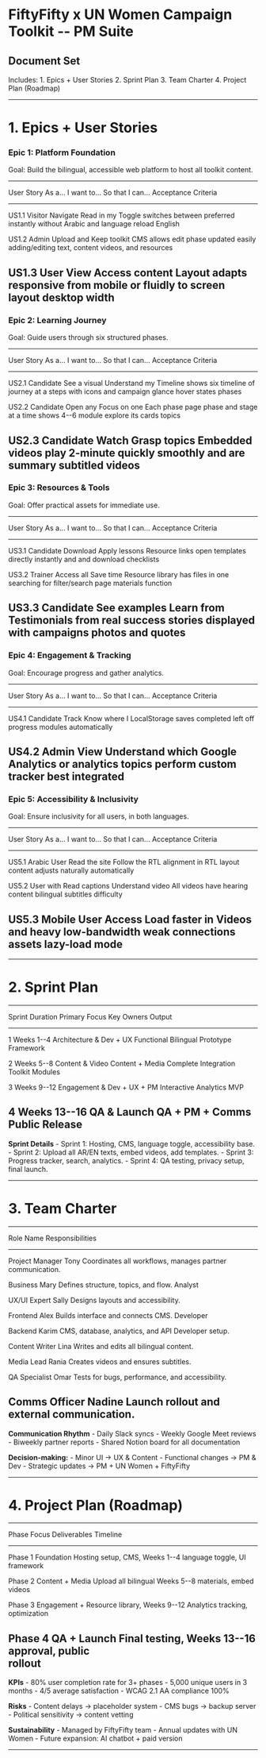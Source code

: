 # FiftyFifty x UN Women Campaign Toolkit -- PM Suite

## Document Set

Includes: 1. Epics + User Stories 2. Sprint Plan 3. Team Charter 4.
Project Plan (Roadmap)

------------------------------------------------------------------------

# 1. Epics + User Stories

### Epic 1: Platform Foundation

Goal: Build the bilingual, accessible web platform to host all toolkit
content.

  ------------------------------------------------------------------------
  User Story  As a...   I want to... So that I can... Acceptance Criteria
  ----------- --------- ------------ ---------------- --------------------
  US1.1       Visitor   Navigate     Read in my       Toggle switches
                        between      preferred        instantly without
                        Arabic and   language         reload
                        English                       

  US1.2       Admin     Upload and   Keep toolkit     CMS allows
                        edit phase   updated easily   adding/editing text,
                        content                       videos, and
                                                      resources

  US1.3       User      View         Access content   Layout adapts
                        responsive   from mobile or   fluidly to screen
                        layout       desktop          width
  ------------------------------------------------------------------------

### Epic 2: Learning Journey

Goal: Guide users through six structured phases.

  --------------------------------------------------------------------------
  User Story  As a...     I want to... So that I can... Acceptance Criteria
  ----------- ----------- ------------ ---------------- --------------------
  US2.1       Candidate   See a visual Understand my    Timeline shows six
                          timeline of  journey at a     steps with icons and
                          campaign     glance           hover states
                          phases                        

  US2.2       Candidate   Open any     Focus on one     Each phase page
                          phase and    stage at a time  shows 4--6 module
                          explore its                   cards
                          topics                        

  US2.3       Candidate   Watch        Grasp topics     Embedded videos play
                          2-minute     quickly          smoothly and are
                          summary                       subtitled
                          videos                        
  --------------------------------------------------------------------------

### Epic 3: Resources & Tools

Goal: Offer practical assets for immediate use.

  --------------------------------------------------------------------------
  User Story  As a...     I want to... So that I can... Acceptance Criteria
  ----------- ----------- ------------ ---------------- --------------------
  US3.1       Candidate   Download     Apply lessons    Resource links open
                          templates    directly         instantly and
                          and                           download
                          checklists                    

  US3.2       Trainer     Access all   Save time        Resource library has
                          files in one searching for    filter/search
                          page         materials        function

  US3.3       Candidate   See examples Learn from       Testimonials
                          from real    success stories  displayed with
                          campaigns                     photos and quotes
  --------------------------------------------------------------------------

### Epic 4: Engagement & Tracking

Goal: Encourage progress and gather analytics.

  --------------------------------------------------------------------------
  User Story  As a...     I want to... So that I can... Acceptance Criteria
  ----------- ----------- ------------ ---------------- --------------------
  US4.1       Candidate   Track        Know where I     LocalStorage saves
                          completed    left off         progress
                          modules                       automatically

  US4.2       Admin       View         Understand which Google Analytics or
                          analytics    topics perform   custom tracker
                                       best             integrated
  --------------------------------------------------------------------------

### Epic 5: Accessibility & Inclusivity

Goal: Ensure inclusivity for all users, in both languages.

  ------------------------------------------------------------------------------
  User Story  As a...      I want to...    So that I can... Acceptance Criteria
  ----------- ------------ --------------- ---------------- --------------------
  US5.1       Arabic User  Read the site   Follow the       RTL alignment
                           in RTL layout   content          adjusts
                                           naturally        automatically

  US5.2       User with    Read captions   Understand video All videos have
              hearing                      content          bilingual subtitles
              difficulty                                    

  US5.3       Mobile User  Access          Load faster in   Videos and heavy
                           low-bandwidth   weak connections assets lazy-load
                           mode                             
  ------------------------------------------------------------------------------

------------------------------------------------------------------------

# 2. Sprint Plan

  --------------------------------------------------------------------------
  Sprint     Duration      Primary Focus      Key Owners       Output
  ---------- ------------- ------------------ ---------------- -------------
  1          Weeks 1--4    Architecture &     Dev + UX         Functional
                           Bilingual                           Prototype
                           Framework                           

  2          Weeks 5--8    Content & Video    Content + Media  Complete
                           Integration                         Toolkit
                                                               Modules

  3          Weeks 9--12   Engagement &       Dev + UX + PM    Interactive
                           Analytics                           MVP

  4          Weeks 13--16  QA & Launch        QA + PM + Comms  Public
                                                               Release
  --------------------------------------------------------------------------

**Sprint Details** - Sprint 1: Hosting, CMS, language toggle,
accessibility base. - Sprint 2: Upload all AR/EN texts, embed videos,
add templates. - Sprint 3: Progress tracker, search, analytics. - Sprint
4: QA testing, privacy setup, final launch.

------------------------------------------------------------------------

# 3. Team Charter

  -----------------------------------------------------------------------
  Role            Name            Responsibilities
  --------------- --------------- ---------------------------------------
  Project Manager Tony            Coordinates all workflows, manages
                                  partner communication.

  Business        Mary            Defines structure, topics, and flow.
  Analyst                         

  UX/UI Expert    Sally           Designs layouts and accessibility.

  Frontend        Alex            Builds interface and connects CMS.
  Developer                       

  Backend         Karim           CMS, database, analytics, and API
  Developer                       setup.

  Content Writer  Lina            Writes and edits all bilingual content.

  Media Lead      Rania           Creates videos and ensures subtitles.

  QA Specialist   Omar            Tests for bugs, performance, and
                                  accessibility.

  Comms Officer   Nadine          Launch rollout and external
                                  communication.
  -----------------------------------------------------------------------

**Communication Rhythm** - Daily Slack syncs - Weekly Google Meet
reviews - Biweekly partner reports - Shared Notion board for all
documentation

**Decision-making:** - Minor UI → UX & Content - Functional changes → PM
& Dev - Strategic updates → PM + UN Women + FiftyFifty

------------------------------------------------------------------------

# 4. Project Plan (Roadmap)

  ------------------------------------------------------------------------
  Phase         Focus           Deliverables            Timeline
  ------------- --------------- ----------------------- ------------------
  Phase 1       Foundation      Hosting setup, CMS,     Weeks 1--4
                                language toggle, UI     
                                framework               

  Phase 2       Content + Media Upload all bilingual    Weeks 5--8
                                materials, embed videos 

  Phase 3       Engagement +    Resource library,       Weeks 9--12
                Analytics       tracking, optimization  

  Phase 4       QA + Launch     Final testing,          Weeks 13--16
                                approval, public        
                                rollout                 
  ------------------------------------------------------------------------

**KPIs** - 80% user completion rate for 3+ phases - 5,000 unique users
in 3 months - 4/5 average satisfaction - WCAG 2.1 AA compliance 100%

**Risks** - Content delays → placeholder system - CMS bugs → backup
server - Political sensitivity → content vetting

**Sustainability** - Managed by FiftyFifty team - Annual updates with UN
Women - Future expansion: AI chatbot + paid version

------------------------------------------------------------------------

